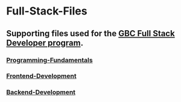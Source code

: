 # Full-Stack-Files

## Supporting files used for the [GBC Full Stack Developer program](https://coned.georgebrown.ca/courses-and-programs/full-stack-development-program).

### [Programming-Fundamentals](https://coned.georgebrown.ca/courses-and-programs/programming-fundamentals-online)

### [Frontend-Development](https://coned.georgebrown.ca/courses-and-programs/front-end-development-online)

### [Backend-Development](https://coned.georgebrown.ca/courses-and-programs/back-end-development-online)